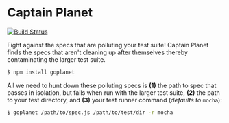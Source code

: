 Captain Planet
==============

[![Build Status](https://travis-ci.org/iancmyers/captain-planet.svg)](https://travis-ci.org/iancmyers/captain-planet)

Fight against the specs that are polluting your test suite! Captain Planet finds the specs that aren't cleaning up after themselves thereby contaminating the larger test suite.

```bash
$ npm install goplanet
```

All we need to hunt down these polluting specs is **(1)** the path to spec that passes in isolation, but fails when run with the larger test suite, **(2)** the path to your test directory, and **(3)** your test runner command (_defaults to_ `mocha`):

```bash
$ goplanet /path/to/spec.js /path/to/test/dir -r mocha
```
